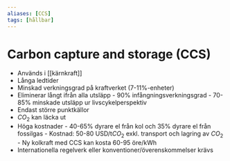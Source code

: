 ```yaml
---
aliases: [CCS]
tags: [hållbar]
---
```

# Carbon capture and storage (CCS)
- Används i [[kärnkraft]]
- Långa ledtider
- Minskad verkningsgrad på kraftverket (7-11%-enheter)
- Eliminerar långt ifrån alla utsläpp
		- 90% infångningsverkningsgrad
		- 70-85% minskade utsläpp ur livscykelperspektiv
- Endast större punktkällor
- $CO_{2}$ kan läcka ut
- Höga kostnader 
		- 40-65% dyrare el från kol och 35% dyrare el från fossilgas
		- Kostnad: 50-80 USD/t$CO_{2}$ exkl. transport och lagring av $CO_{2}$
		- Ny kolkraft med CCS kan kosta 60-95 öre/kWh
- Internationella regelverk eller konventioner/överenskommelser krävs
